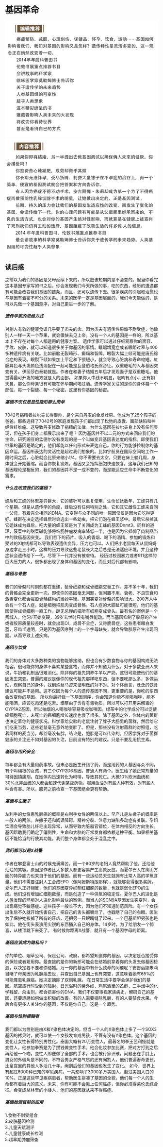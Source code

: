 # 基因革命


![editor.png](editor.png)
![content.png](content.png)


## 读后感
	
之前以为我们的基因是父母延续下来的，所以应该短期内是不会变的。但当你看完这本基因专家写的书之后，你会发现我们今天所做的事，吃的东西，经历的遭遇都有可能会改变我们基因的链条。而且，还可以遗传下去。很多疾病的引起和治愈也与基因有着密不可分的关系。未来的医学一定是基因层面的，我们今天能做的，是可以先做一个基因测序，对自己更进一步的了解。

##### 遗传学家的思维方式

对别人有效的健康食谱几乎要了杰夫的命。因为杰夫有遗传性果糖不耐受症，他像别人一样一天一个苹果，就会很快去见上帝。没有一个人的基因是一样的，所以基本上不存在对每个人都适用的健康方案。
遗传学家可以通过仔细观察你的面容、手纹、皮肤，就可以知道很多关于你基因的事情。眶踞增宽症或者眼距过窄与400多种遗传病有关联。比如前脑无裂畸形、癫痫和智障。眼裂大幅上倾可能是唐氏综合症的表现。眼裂下倾如果加上平足和下颚短小，就会导致心脏病和寿命缩短。虹膜异色与头发颜色浅淡配在一起可能是瓦登伯格氏综合征。双重睫毛的人与基因突变有关，伊丽莎白泰勒就是。作者在和妻子结婚五年后才发现妻子是双重睫毛。他觉得最可开发的地方就是人的面部。
如果你人中线不明显，眼睛有点小，还有朝天鼻，那么你母亲很有可能在怀孕期间喝过酒。遗传学家关注的是你的身体每一个部位、每一个裂缝、每一个秘密。这里有你基因的秘密。

##### 基因不仅仅是显性隐形那么简单

7042号捐精者拉尔夫长得很帅，是个来自丹麦的金发壮男。他成为了25个孩子的爸爸。那些选择了7042号的家庭发现孩子们都出现了松弛的皮囊、面部缺陷和神经性纤维瘤。这导致丹麦修改了捐精的法律。为什么基因在拉尔夫身上没有任何表现，但在孩子们身上都展示出来了呢？
因为基因并不以二元的方式来回应我们的生命。研究豌豆的孟德尔没有发现的是一个叫做变异基因表达度的指标。即使我们继承的基因是确定的，他们却能以任何形式来表达自己。你的行为能够控制你的基因命运。基因所表达的灵活性是超过我们想象的。比如宇航员在国际空间站工作一段时间之后，心脏就会比原来缩小1/4。你不需要去太空，只要在床上躺几周，身体就会开始萎缩。而当你恢复锻炼，基因又会指挥细胞快速恢复。这与我们已知的基因理论是相反的，我们的基因并不是一成不变的，而是能适应生命中不断变化的需求。

##### 什么在改变我们的基因？

蜂后和工蜂的体型差异巨大，它的螫针可以重复使用，生命长达数年，工蜂只有几个星期。但是从遗传学的角度，蜂后没有任何特别之处，它和其它雌性工蜂来自同一父母，有着完全相同的DNA。它变得与众不同的唯一原因仅仅是因为它吃得更好。蜂群在决定选择蜂后时会选出一些幼虫，把它们泡在蜂王浆中。最后它杀掉其它姐妹成为蜂后。吃大量的蜂王浆是为了关闭成为工蜂的基因Dnmt3。同样的道理，菠菜中的甜菜碱能够将结肠肿瘤发病率降低一半，也是因为它抵御了肉制品当中的致癌基因突变。
    我们吞下的药片、吸入的香烟、喝下的酒精、参加的锻炼和受过的X射线都可以导致表观遗传变异，压力也可以。人们把小老鼠每天从鼠妈妈身边拿走三小时，这样的压力导致这些老鼠长大之后总是无法适应环境。并且这种症状会遗传给下一代。尽管下一代并没有被虐待。
经历过校园暴力或者911这样的巨大压力的人，很多都出现了身体和基因的变化，而且对后代都有影响。

##### 基因与骨骼

我们的骨骼时时刻刻都在重建，破骨细胞和成骨细胞交替工作。差不多十年，我们的骨骼会完全更新一次。即使你的基因毫无问题，但闲置不用、衰老、不良饮食和激素变化都会摧毁骨骼结构的微妙平衡。基因突变对骨骼的影响很大。200万人中会有一个石人症，就是细胞把肌肉变成骨骼。石人症的大脚趾可能很短，他们的基因使得成骨细胞一直工作，肆无忌惮的把所有细胞变成骨头。最有名的案例是一个费城人，他5岁开始变硬，39岁去世时只有嘴唇能动。而当基因抑制了胶原的产生或者胶原质量较差时，就会出现OI，成骨不全症，又称脆骨症。这些患者眼白发蓝，牙齿半透明。只是因为基因序列上的一个字母缺失，就会导致胶原产生出现问题。从而导致上述疾病。

##### 基因与饮食

我们的身体对大多数种类的食物能够接纳，但也会有少数食物与你的基因构成无法相容。很可能你的身体不喜欢某些食物，而你并不知道为什么。对于多数亚洲人来说，牛奶和乳制品很难消化。除非你的祖先饲养牛羊以产奶，这很可能使他们的基因发生突变。普遍的建议是像你的现代祖先那样吃东西，但不要吃那么多，多做运动，观察自己的身体，找到蛛丝马迹来证明做的对不对。对个体而言，泛泛的饮食建议可能并不适用。这不仅因为每个人的遗传基因不同，更重要的是，你吃的东西会改变你的基因。
所以你最好做一下基因测序，你会知道你能不能喝咖啡，能不能喝酒，应该吃肉还是吃素。烟草由于含有有毒物质，所以可以打开用来解毒的CYP1A2基因，所以抽烟的人喝咖啡容易吸收咖啡因。绿茶中的化学成分可以促使癌细胞死亡，未死亡的癌细胞增长速度也慢了很多。除了基因之外，你体内的菌群也决定着你的健康状况。科学家给实验的老鼠注射了胖子大肠里的菌群，然后给它们吃麦当劳，这些老鼠毫无意外地变胖了。但是，那些没有注射菌群的对照组，吃着同样的麦当劳，却丝毫没有胖。结论是，肥胖是可以传染的。但医学界对于菌群健康的关注还不如对基因的关注，目前没有特别的建议。只是不要乱用抗生素。

##### 基因与用药安全

每年都会有大量用药事故，但未必是医生开错了药，而是用药的人基因与众不同。有个叫梅根的女孩，有三个CYP2D6基因，普通人有两个。医生给了她正常剂量的可待因镇痛剂，在她体内迅速转化为吗啡，导致其死亡。大概10%欧洲血统和30%北非血统的人都会超速代谢某些药物。服用鱼油对有些人种有效，对有些人种会有害。所以，服药之前检查一下基因组会更有帮助。

##### 基因与左撇子

左利手的女性患乳腺癌的概率是右利手女性的两倍以上。早产儿是左撇子的概率是一般人的两倍。左撇子还和阅读障碍、精神分裂、注意力缺陷多动症有关联。孕妇饮酒会导致胎儿纤毛出现异常，从而导致内脏器官错位，在体内相反的方向生长。
基因帮助我们确定了偏侧性，生命和大脑的正常发育都依赖这种平衡。如果相关基因不能恰当的行使其功能，我们整个身体都会处于混乱之中。

##### 我们都可以是X战警

作者在攀登富士山的时候充满痛苦，而一个90岁的老妇人竟然帮助了他。还给他灿烂的笑容。原因是作者比大多数人都更容易产生高原反应。而夏尔巴人在爬山方面的特异能力也来自于他们的基因。而有一些运动员天生就拥有比常人高的学氧含量。他们不需要注射人工合成EPO（像阿姆斯特朗那样），就能够获得很多奖牌。夏尔巴人正好相反，他们的基因变异抑制红细胞的数量，也就是弱化EPO的生成。他们没有增加红细胞数量，而是创造了一种供氧的稳定性。夏尔巴人的进化是人类发现的环境对人进化影响最快的案例。而当人的SCN9A基因发生突变时，会出现痛觉不敏感症。这些孩子一般长不大，因为他们不知道防范风险。有一个女孩出生后不久就开始伤害自己，把自己的舌头都嚼烂了，也戳瞎了自己的右眼。医生为了保护她拔掉了所有的牙齿，还把另一只眼睛缝了起来。一个巴基斯坦男孩也是如此，他在街头表演用尖锐的东西插入自己的身体。14岁时，为了给朋友一个惊喜，从楼顶跳下来死了。
有时候你距离X战警，就只有一个基因字母的距离。

##### 基因应该成为隐私吗？

你的单位、烟草公司、保险公司、政府，都希望知道你的基因，以决定是否接受你的保险或者雇用你。最直接的是你的新郎可能会在结婚前拿着你的头发去做基因检测，以决定要不要和你结婚。万一你的基因中有什么致命的问题呢？安吉丽娜朱莉目睹了母亲因为乳腺癌去世，并查出自己基因上也有突变，这意味着她有65%的可能罹患乳腺癌。她决定摘除了双侧乳腺。
在日常生活中要学会保护我们的基因。航空旅行时受到的辐射、日光浴时的紫外线、鸡尾酒里的乙醇、二手烟中的化学残留、杀虫剂，都会损害你的DNA。我们不仅要审视家族病史，解码自己的基因，还要琢磨如何做出积极的改善。有的人需要摘除乳腺，有的人要禁食水果。今后会有更多人关注你的基因，不仅是你自己。这是一个趋势。


##### 基因与性别模糊者

我们都以为性别是由X和Y染色体决定的。但当一个人的X染色体上多了一个SOX3基因的拷贝时，就可以使一个女孩发育成男孩，不管有没有Y染色体。这个基因的变化让女性长得特别男性化。泰国大概有20万变性人，最著名的拳王芭利娅就是变性人，他参加拳赛是为了攒钱做变性手术。他会化妆参加比赛，把对方打到之后再给他一个吻。变性人即便做了全部的手术，也会被行家识破。问题出在手肘上，男女的外偏角是不同的。不符合男女严格气质的还有阉割人，他们普遍寿命更长，比皇宫里的其他人多活几十年。阉割后他们的基因也发生了变化。
如今，世界上有超过6000种已知的罕见疾病，一共影响了3000多万美国人，超过美国人口的10%。正是这些罕见疾病患者，帮助医生拼凑了基因的全貌，他们每一个人的生命都有着巨大的意义。未来，你有可能不会患上任何癌症，但你必须得莱伦氏综合征。会变成丛林里的小矮人，他们的基因就从来不得癌症。


##### 基因检测目前的应用
1.食物不耐受组合   
2.皮肤基因检测  
3.儿童天赋测评  
4.儿童健康成长检测  
5.超早期肿瘤筛查

